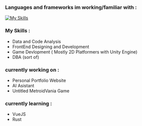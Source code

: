 ### Languages and frameworks im working/familiar with :
[![My Skills](https://skillicons.dev/icons?i=js,ts,html,css,bootstrap,nextjs,nodejs,express,cs,dart,flutter,java,py,mysql,r)](https://skillicons.dev)

### My Skills :
- Data and Code Analysis
- FrontEnd Designing and Development
- Game Devlopment ( Mostly 2D Platformers with Unity Engine)
- DBA (sort of)
  






### currently working on : 
- Personal Portfolio Website
- AI Asistant
- Untitled MetroidVania Game 

### currently learning :
- VueJS
- Rust


<!--
**LordMcKinzie/LordMcKinzie** is a ✨ _special_ ✨ repository because its `README.md` (this file) appears on your GitHub profile.

Here are some ideas to get you started:

- 🔭 I’m currently working on ...
- 🌱 I’m currently learning ...
- 👯 I’m looking to collaborate on ...
- 🤔 I’m looking for help with ...
- 💬 Ask me about ...
- 📫 How to reach me: ...
- 😄 Pronouns: ...
- ⚡ Fun fact: ...
-->
